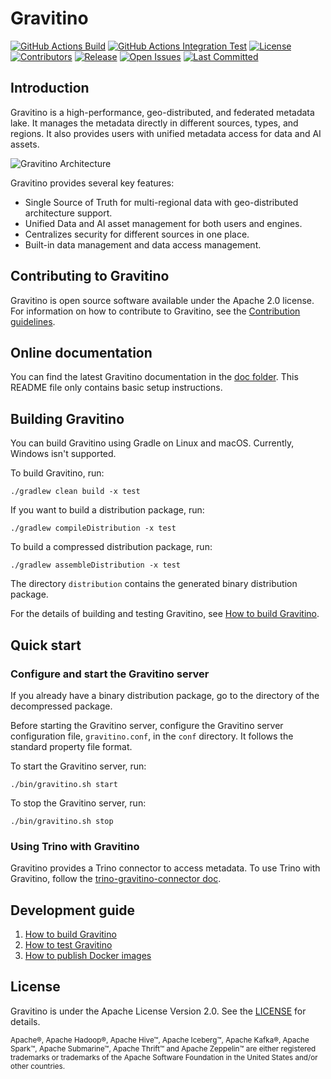 <!--
  Copyright 2023 Datastrato Pvt Ltd.
  This software is licensed under the Apache License version 2.
-->

# Gravitino

[![GitHub Actions Build](https://github.com/datastrato/gravitino/actions/workflows/build.yml/badge.svg)](https://github.com/datastrato/gravitino/actions/workflows/build.yml)
[![GitHub Actions Integration Test](https://github.com/datastrato/gravitino/actions/workflows/integration-test.yml/badge.svg)](https://github.com/datastrato/gravitino/actions/workflows/integration-test.yml)
[![License](https://img.shields.io/github/license/datastrato/gravitino)](https://github.com/datastrato/gravitino/blob/main/LICENSE)
[![Contributors](https://img.shields.io/github/contributors/datastrato/gravitino)](https://github.com/datastrato/gravitino/graphs/contributors)
[![Release](https://img.shields.io/github/v/release/datastrato/gravitino)](https://github.com/datastrato/gravitino/releases)
[![Open Issues](https://img.shields.io/github/issues-raw/datastrato/gravitino)](https://github.com/datastrato/gravitino/issues)
[![Last Committed](https://img.shields.io/github/last-commit/datastrato/gravitino)](https://github.com/datastrato/gravitino/commits/main/)

## Introduction

Gravitino is a high-performance, geo-distributed, and federated metadata lake. It manages the metadata directly in different sources, types, and regions. It also provides users with unified metadata access for data and AI assets.

![Gravitino Architecture](docs/assets/gravitino-architecture.png)

Gravitino provides several key features:

* Single Source of Truth for multi-regional data with geo-distributed architecture support.
* Unified Data and AI asset management for both users and engines.
* Centralizes security for different sources in one place.
* Built-in data management and data access management.

## Contributing to Gravitino

Gravitino is open source software available under the Apache 2.0 license. For information on how to contribute to Gravitino, see the [Contribution guidelines](CONTRIBUTING.md).

## Online documentation

You can find the latest Gravitino documentation in the [doc folder](docs). This README file only contains basic setup instructions.

## Building Gravitino

You can build Gravitino using Gradle on Linux and macOS. Currently, Windows isn't supported.

To build Gravitino, run:

```shell
./gradlew clean build -x test
```

If you want to build a distribution package, run:

```shell
./gradlew compileDistribution -x test
```

To build a compressed distribution package, run:

```shell
./gradlew assembleDistribution -x test
```


The directory `distribution` contains the generated binary distribution package.

For the details of building and testing Gravitino, see [How to build Gravitino](docs/how-to-build.md).

## Quick start

### Configure and start the Gravitino server

If you already have a binary distribution package, go to the directory of the decompressed package.

Before starting the Gravitino server, configure the Gravitino server configuration file, `gravitino.conf`, in the `conf` directory. It follows the standard property file format.

To start the Gravitino server, run:

```shell
./bin/gravitino.sh start
```

To stop the Gravitino server, run:

```shell
./bin/gravitino.sh stop
```

### Using Trino with Gravitino

Gravitino provides a Trino connector to access metadata. To use Trino with Gravitino, follow the [trino-gravitino-connector doc](docs/trino-connector/index.md).

## Development guide

1. [How to build Gravitino](docs/how-to-build.md)
2. [How to test Gravitino](docs/how-to-test.md)
3. [How to publish Docker images](docs/publish-docker-images.md)

## License

Gravitino is under the Apache License Version 2.0. See the [LICENSE](LICENSE) for details.

<sub>Apache®, Apache Hadoop&reg;, Apache Hive&trade;, Apache Iceberg&trade;, Apache Kafka&reg;, Apache Spark&trade;, Apache Submarine&trade;, Apache Thrift&trade; and Apache Zeppelin&trade; are either registered trademarks or trademarks of the Apache Software Foundation in the United States and/or other countries.</sub>
